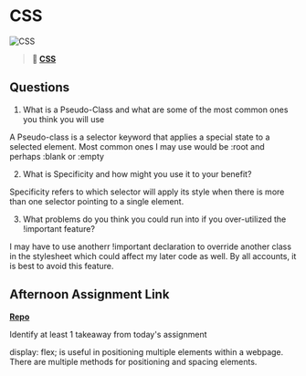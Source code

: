 # CSS

![CSS](https://bcw.blob.core.windows.net/public/cssUnit/1411879719053976)

> **📖 [CSS](https://codeworksacademy.com/fs-student-guide/resources/wk1/03-CSS)**

## Questions

1. What is a Pseudo-Class and what are some of the most common ones you think you will use

A Pseudo-class is a selector keyword that applies a special state to a selected element.  Most common ones I may use would be :root and perhaps :blank or :empty

2. What is Specificity and how might you use it to your benefit?

Specificity refers to which selector will apply its style when there is more than one selector pointing to a single element.

3. What problems do you think you could run into if you over-utilized the !important feature?

I may have to use anotherr !important declaration to override another class in the stylesheet which could affect my later code as well.  By all accounts, it is best to avoid this feature.

## Afternoon Assignment Link

**[Repo](https://github.com/ScottTLyman/CoolSite)**

Identify at least 1 takeaway from today's assignment

display: flex; is useful in positioning multiple elements within a  webpage. There are multiple methods for positioning and spacing elements.